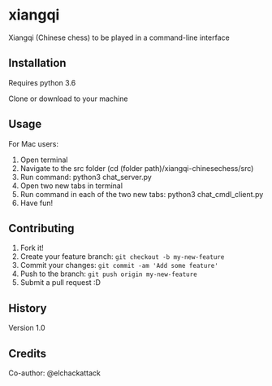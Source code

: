 # xiangqi
Xiangqi (Chinese chess) to be played in a command-line interface


## Installation

Requires python 3.6

Clone or download to your machine

## Usage

For Mac users:
1. Open terminal
2. Navigate to the src folder (cd (folder path)/xiangqi-chinesechess/src)
3. Run command: python3 chat_server.py
4. Open two new tabs in terminal
5. Run command in each of the two new tabs: python3 chat_cmdl_client.py
6. Have fun!

## Contributing

1. Fork it!
2. Create your feature branch: `git checkout -b my-new-feature`
3. Commit your changes: `git commit -am 'Add some feature'`
4. Push to the branch: `git push origin my-new-feature`
5. Submit a pull request :D

## History

Version 1.0

## Credits

Co-author: @elchackattack
